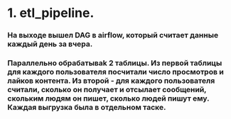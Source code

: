 # 1. etl_pipeline.
### На выходе вышел DAG в airflow, который считает данные каждый день за вчера.
### Параллельно обрабатываk 2 таблицы. Из первой таблицы для каждого пользователя посчитали число просмотров и лайков контента. Из второй - для каждого пользователя считали, сколько он получает и отсылает сообщений, скольким людям он пишет, сколько людей пишут ему. Каждая выгрузка была в отдельном таске.
#
###
